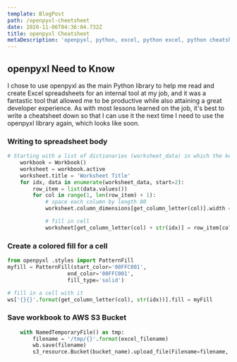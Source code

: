 ```yaml
---
template: BlogPost
path: /openpyxl-cheetsheet
date: 2020-11-06T04:36:04.732Z
title: openpyxl Cheatsheet
metaDescription: 'openpyxl, python, excel, python excel, python cheatsheet'
---
```

## openpyxl Need to Know

I chose to use openpyxl as the main Python library to help me read and create Excel spreadsheets for an internal tool at my job, and it was a fantastic tool that allowed me to be productive while also attaining a great developer experience. As with most lessons learned on the job, it's best to write a cheatsheet down so that I can use it the next time I need to use the openpyxl library again, which looks like soon. 

### Writing to spreadsheet body
```python
# Starting with a list of dictionaries (worksheet_data) in which the keys are the column names and values are cell values
    workbook = Workbook()
    worksheet = workbook.active
    worksheet.title = 'Worksheet Title'
    for idx, data in enumerate(worksheet_data, start=2):
        row_item = list(data.values())
        for col in range(1, len(row_item) + 1):
            # space each column by length 80
            worksheet.column_dimensions[get_column_letter(col)].width = 80

            # fill in cell
            worksheet[get_column_letter(col) + str(idx)] = row_item[col - 1]
```

### Create a colored fill for a cell
```python
from openpyxl .styles import PatternFill
myfill = PatternFill(start_color='00FFC001',
                   end_color='00FFC001',
                   fill_type='solid')

# fill in a cell with it
ws['{}{}'.format(get_column_letter(col), str(idx))].fill = myFill
```

### Save workbook to AWS S3 Bucket
```python
    with NamedTemporaryFile() as tmp:
        filename = '/tmp/{}'.format(excel_filename)
        wb.save(filename)
        s3_resource.Bucket(bucket_name).upload_file(Filename=filename, Key=excel_filename)
```
